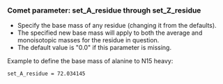 ### Comet parameter: set_A_residue through set_Z_residue

- Specify the base mass of any residue (changing it from the defaults).
- The specified new base mass will apply to both the average and
monoisotopic masses for the residue in question.
- The default value is "0.0" if this parameter is missing.

Example to define the base mass of alanine to N15 heavy:
```
set_A_residue = 72.034145
```
